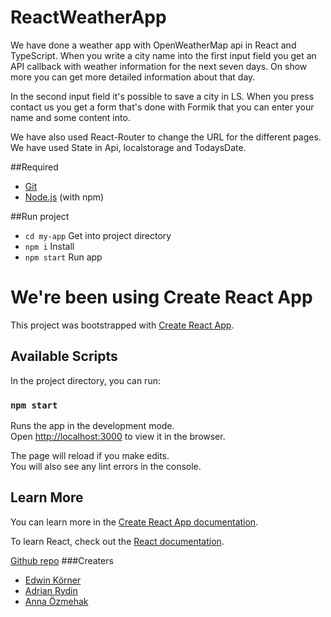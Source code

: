 # ReactWeatherApp
We have done a weather app with OpenWeatherMap api in React and TypeScript.
When you write a city name into the first input field you get an API callback with weather information for the next seven days.
On show more you can get more detailed information about that day. 

In the second input field it's possible to save a city in LS. 
When you press contact us you get a form that's done with Formik that you can enter your name and some content into. 

We have also used React-Router to change the URL for the different pages. We have used State in Api, localstorage and TodaysDate.

##Required
* [Git](https://git-scm.com/)
* [Node.js](https://nodejs.org/) (with npm)

##Run project 
* `cd my-app` Get into project directory
* `npm i` Install 
* `npm start` Run app 


# We're been using Create React App

This project was bootstrapped with [Create React App](https://github.com/facebook/create-react-app).

## Available Scripts

In the project directory, you can run:

### `npm start`

Runs the app in the development mode.\
Open [http://localhost:3000](http://localhost:3000) to view it in the browser.

The page will reload if you make edits.\
You will also see any lint errors in the console.

## Learn More

You can learn more in the [Create React App documentation](https://facebook.github.io/create-react-app/docs/getting-started).

To learn React, check out the [React documentation](https://reactjs.org/).


[Github repo](https://github.com/AdrianRydin/ReactWeatherApp)
###Creaters
* [Edwin Körner](https://github.com/EdwinKorner)
* [Adrian Rydin](https://github.com/AdrianRydin)
* [Anna Özmehak](https://github.com/A-Ozmehak)

